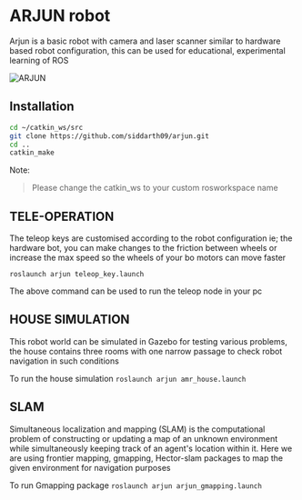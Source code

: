 # ARJUN robot
Arjun is a basic robot with camera and laser scanner similar to hardware based robot configuration, this can be used for educational, experimental learning of ROS


![ARJUN](https://user-images.githubusercontent.com/60263608/130914758-250ca2b8-dc53-48ce-a078-837f06960a6d.png)

## Installation

```bash
cd ~/catkin_ws/src
git clone https://github.com/siddarth09/arjun.git
cd ..
catkin_make
```
Note:
> Please change the catkin_ws to your custom rosworkspace name 

## TELE-OPERATION
The teleop keys are customised according to the robot configuration ie; the hardware bot, you can make changes to the friction between wheels or increase the max speed so the wheels of your bo motors can move faster

`roslaunch arjun teleop_key.launch`

The above command can be used to run the teleop node in your pc 

## HOUSE SIMULATION

This robot world can be simulated in Gazebo for testing various problems, the house contains three rooms with one narrow passage to check robot navigation in such conditions

To run the house simulation 
`roslaunch arjun amr_house.launch`

## SLAM 
Simultaneous localization and mapping (SLAM) is the computational problem of constructing or updating a map of an unknown environment while simultaneously keeping track of an agent's location within it. Here we are using frontier mapping, gmapping, Hector-slam packages to map the given environment for navigation purposes

To run Gmapping package
`roslaunch arjun arjun_gmapping.launch`


